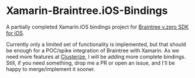 # Xamarin-Braintree.iOS-Bindings

A partially completed Xamarin.iOS bindings project for [Braintree v.zero SDK for iOS](https://github.com/braintree/braintree_ios).

Currently only a limited set of functionality is implemented, but that should be enough for a POC/spike integration of Braintree with Xamarin. As we need more features at [Clusterize](http://clusterize.co), I will be adding more complete bindings. Still, if you need something, drop me a PR or open an issue, and I'll be happy to merge/implement it sooner.
